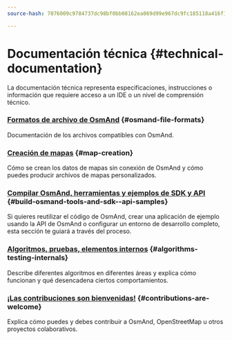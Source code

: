```yaml
---
source-hash: 7076009c9784737dc98bf0bb08162ea069d99e967dc9fc185118a416f1b22aa5

---
```

# Documentación técnica {#technical-documentation}

La documentación técnica representa especificaciones, instrucciones o información que requiere acceso a un IDE o un nivel de comprensión técnico.

### [Formatos de archivo de OsmAnd](./osmand-file-formats/index.md) {#osmand-file-formats}

Documentación de los archivos compatibles con OsmAnd.

### [Creación de mapas](./map-creation/index.md) {#map-creation}

Cómo se crean los datos de mapas sin conexión de OsmAnd y cómo puedes producir archivos de mapas personalizados.

### [Compilar OsmAnd, herramientas y ejemplos de SDK y API](./build-osmand/index.md) {#build-osmand-tools-and-sdk--api-samples}

Si quieres reutilizar el código de OsmAnd, crear una aplicación de ejemplo usando la API de OsmAnd o configurar un entorno de desarrollo completo, esta sección te guiará a través del proceso.

### [Algoritmos, pruebas, elementos internos](./algorithms/index.md) {#algorithms-testing-internals}

Describe diferentes algoritmos en diferentes áreas y explica cómo funcionan y qué desencadena ciertos comportamientos.

### [¡Las contribuciones son bienvenidas!](./contributions/index.md) {#contributions-are-welcome}

Explica cómo puedes y debes contribuir a OsmAnd, OpenStreetMap u otros proyectos colaborativos.